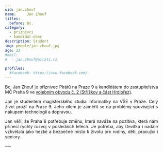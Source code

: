 ```yaml
---
uid: jan.zhouf
name:     Jan Zhouf
titles:
  before: Bc.
category:
  - priznivci
  - kandidat-obec
description: Student
img: people/jan-zhouf.jpg
age: 22
#mail:
#  - jan.zhouf@pirati.cz
 
profiles:
  #facebook: https://www.facebook.com/
---
```

<p style='text-align: justify;'>
Bc. Jan Zhouf je příznivec Pirátů na Praze 9 a kandidátem do zastupitelstva MČ Praha 9 ve <a href="/komunalni-volby-2018/strizkov/" target="_self"><u>volebním obvodu č. 2 (Střížkov a část Hrdlořez)</u></a>.
</p><p style='text-align: justify;'>
Jan je studentem magisterského studia informatiky na VŠE v Praze. Celý život prožil na Praze 9. Jeho cílem je zaměřit se na problémy související s nákupem technologií a dopravou.
</p><p style='text-align: justify;'>
Jan věří, že Praha 9 potřebuje změnu, která naváže na pozitiva, která nám přinesl rychlý rozvoj v posledních letech. Je potřeba, aby Devítka i nadále vzkvétala jako hezké a bezpečné místo k životu pro rodiny, děti, pracující i seniory.
</p>
---